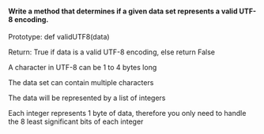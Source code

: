 #### Write a method that determines if a given data set represents a valid UTF-8 encoding.

  Prototype: def validUTF8(data)

  Return: True if data is a valid UTF-8 encoding, else return False

  A character in UTF-8 can be 1 to 4 bytes long

  The data set can contain multiple characters

  The data will be represented by a list of integers

  Each integer represents 1 byte of data, therefore you only need to handle the 8 least significant bits of each integer